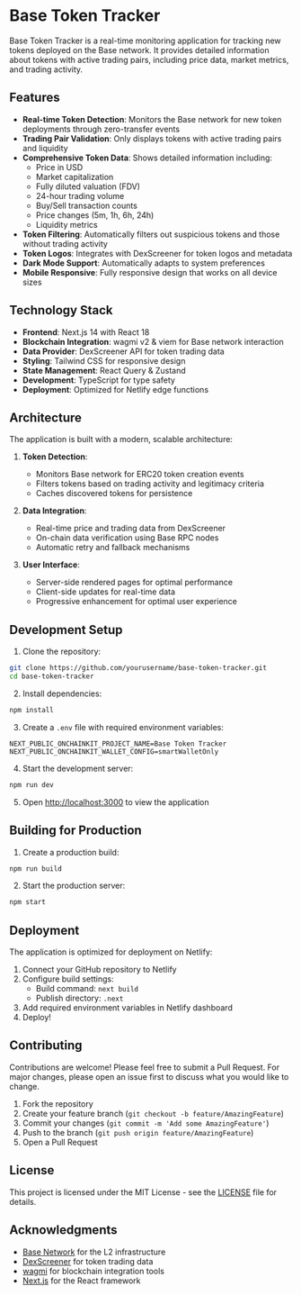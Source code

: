 # Base Token Tracker

Base Token Tracker is a real-time monitoring application for tracking new tokens deployed on the Base network. It provides detailed information about tokens with active trading pairs, including price data, market metrics, and trading activity.

## Features

- **Real-time Token Detection**: Monitors the Base network for new token deployments through zero-transfer events
- **Trading Pair Validation**: Only displays tokens with active trading pairs and liquidity
- **Comprehensive Token Data**: Shows detailed information including:
  - Price in USD
  - Market capitalization
  - Fully diluted valuation (FDV)
  - 24-hour trading volume
  - Buy/Sell transaction counts
  - Price changes (5m, 1h, 6h, 24h)
  - Liquidity metrics
- **Token Filtering**: Automatically filters out suspicious tokens and those without trading activity
- **Token Logos**: Integrates with DexScreener for token logos and metadata
- **Dark Mode Support**: Automatically adapts to system preferences
- **Mobile Responsive**: Fully responsive design that works on all device sizes

## Technology Stack

- **Frontend**: Next.js 14 with React 18
- **Blockchain Integration**: wagmi v2 & viem for Base network interaction
- **Data Provider**: DexScreener API for token trading data
- **Styling**: Tailwind CSS for responsive design
- **State Management**: React Query & Zustand
- **Development**: TypeScript for type safety
- **Deployment**: Optimized for Netlify edge functions

## Architecture

The application is built with a modern, scalable architecture:

1. **Token Detection**:
   - Monitors Base network for ERC20 token creation events
   - Filters tokens based on trading activity and legitimacy criteria
   - Caches discovered tokens for persistence

2. **Data Integration**:
   - Real-time price and trading data from DexScreener
   - On-chain data verification using Base RPC nodes
   - Automatic retry and fallback mechanisms

3. **User Interface**:
   - Server-side rendered pages for optimal performance
   - Client-side updates for real-time data
   - Progressive enhancement for optimal user experience

## Development Setup

1. Clone the repository:
```bash
git clone https://github.com/yourusername/base-token-tracker.git
cd base-token-tracker
```

2. Install dependencies:
```bash
npm install
```

3. Create a `.env` file with required environment variables:
```env
NEXT_PUBLIC_ONCHAINKIT_PROJECT_NAME=Base Token Tracker
NEXT_PUBLIC_ONCHAINKIT_WALLET_CONFIG=smartWalletOnly
```

4. Start the development server:
```bash
npm run dev
```

5. Open [http://localhost:3000](http://localhost:3000) to view the application

## Building for Production

1. Create a production build:
```bash
npm run build
```

2. Start the production server:
```bash
npm start
```

## Deployment

The application is optimized for deployment on Netlify:

1. Connect your GitHub repository to Netlify
2. Configure build settings:
   - Build command: `next build`
   - Publish directory: `.next`
3. Add required environment variables in Netlify dashboard
4. Deploy!

## Contributing

Contributions are welcome! Please feel free to submit a Pull Request. For major changes, please open an issue first to discuss what you would like to change.

1. Fork the repository
2. Create your feature branch (`git checkout -b feature/AmazingFeature`)
3. Commit your changes (`git commit -m 'Add some AmazingFeature'`)
4. Push to the branch (`git push origin feature/AmazingFeature`)
5. Open a Pull Request

## License

This project is licensed under the MIT License - see the [LICENSE](LICENSE) file for details.

## Acknowledgments

- [Base Network](https://base.org) for the L2 infrastructure
- [DexScreener](https://dexscreener.com) for token trading data
- [wagmi](https://wagmi.sh) for blockchain integration tools
- [Next.js](https://nextjs.org) for the React framework